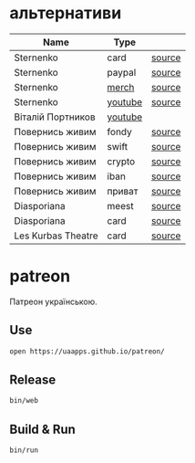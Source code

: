 # альтернативи

| Name | Type |   |
| ---- | ---- | - |
| Sternenko | card                                       | [source](https://t.me/ssternenko/1270) |
| Sternenko | paypal                                     | [source](https://t.me/ssternenko/1270) |
| Sternenko | [merch](https://smerch.com.ua)             | [source](https://t.me/ssternenko/1270) |
| Sternenko | [youtube](https://youtube.com/c/STERNENKO) | [source](https://t.me/ssternenko/1270) |
| Віталій Портников | [youtube](https://youtube.com/c/portnikov) |
| Повернись живим | fondy  | [source](https://www.comebackalive.in.ua/uk/donate) |
| Повернись живим | swift  | [source](https://www.comebackalive.in.ua/uk/donate) |
| Повернись живим | crypto | [source](https://www.comebackalive.in.ua/uk/donate) |
| Повернись живим | iban   | [source](https://www.comebackalive.in.ua/uk/donate) |
| Повернись живим | приват | [source](https://www.comebackalive.in.ua/uk/donate) |
| Diasporiana | meest | [source](https://diasporiana.org.ua/dopomoha/) |
| Diasporiana | card  | [source](https://diasporiana.org.ua/dopomoha/) |
| Les Kurbas Theatre | card | [source](https://kurbas.lviv.ua/uk/donate/) |

# patreon

Патреон українською.

## Use

```sh
open https://uaapps.github.io/patreon/
```

## Release

```sh
bin/web
```

## Build & Run

```sh
bin/run
```

